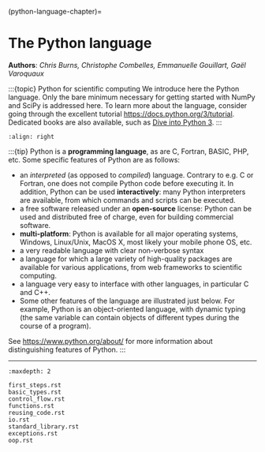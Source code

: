 (python-language-chapter)=

# The Python language

**Authors**: *Chris Burns, Christophe Combelles, Emmanuelle Gouillart,
Gaël Varoquaux*

:::{topic} Python for scientific computing
We introduce here the Python language. Only the bare minimum
necessary for getting started with NumPy and SciPy is addressed here.
To learn more about the language, consider going through the
excellent tutorial <https://docs.python.org/3/tutorial>. Dedicated books
are also available, such as [Dive into Python 3](https://diveintopython3.net/).
:::

```{image} python-logo.png
:align: right
```

:::{tip}
Python is a **programming language**, as are C, Fortran, BASIC, PHP,
etc. Some specific features of Python are as follows:

- an *interpreted* (as opposed to *compiled*) language. Contrary to e.g.
  C or Fortran, one does not compile Python code before executing it. In
  addition, Python can be used **interactively**: many Python
  interpreters are available, from which commands and scripts can be
  executed.
- a free software released under an **open-source** license: Python can
  be used and distributed free of charge, even for building commercial
  software.
- **multi-platform**: Python is available for all major operating
  systems, Windows, Linux/Unix, MacOS X, most likely your mobile phone
  OS, etc.
- a very readable language with clear non-verbose syntax
- a language for which a large variety of high-quality packages are
  available for various applications, from web frameworks to scientific
  computing.
- a language very easy to interface with other languages, in particular C
  and C++.
- Some other features of the language are illustrated just below. For
  example, Python is an object-oriented language, with dynamic typing
  (the same variable can contain objects of different types during the
  course of a program).

See <https://www.python.org/about/> for more information about
distinguishing features of Python.
:::

______________________________________________________________________

```{toctree}
:maxdepth: 2

first_steps.rst
basic_types.rst
control_flow.rst
functions.rst
reusing_code.rst
io.rst
standard_library.rst
exceptions.rst
oop.rst
```